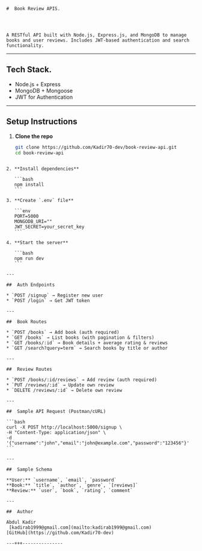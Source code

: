     #  Book Review APIS.                                                                                                                                                                                                                                                                                                                                                                                                                                                                                                                                                                                                                                                                                                                                                                                                                                                                                                                                                                                                                                                                 
                                                                                                                                                                                                                                                                                                                                                                                                                                                
                   
  
                                                                                  A RESTful API built with Node.js, Express.js, and MongoDB to manage books and user reviews. Includes JWT-based authentication and search functionality.

---
 
##  Tech Stack.   

- Node.js + Express
- MongoDB + Mongoose
- JWT for Authentication

---

##  Setup Instructions

1. **Clone the repo**
   ```bash
   git clone https://github.com/Kadir70-dev/book-review-api.git
   cd book-review-api
````

2. **Install dependencies**

   ```bash
   npm install
   ```

3. **Create `.env` file**

   ```env
   PORT=5000
   MONGODB_URI=""
   JWT_SECRET=your_secret_key
   ```

4. **Start the server**

   ```bash
   npm run dev
   ```

---

##  Auth Endpoints

* `POST /signup` → Register new user
* `POST /login` → Get JWT token

---

##  Book Routes

* `POST /books` → Add book (auth required)
* `GET /books` → List books (with pagination & filters)
* `GET /books/:id` → Book details + average rating & reviews
* `GET /search?query=term` → Search books by title or author

---

##  Review Routes

* `POST /books/:id/reviews` → Add review (auth required)
* `PUT /reviews/:id` → Update own review
* `DELETE /reviews/:id` → Delete own review

---

##  Sample API Request (Postman/cURL)

```bash
curl -X POST http://localhost:5000/signup \
-H "Content-Type: application/json" \
-d '{"username":"john","email":"john@example.com","password":"123456"}'
```

---

##  Sample Schema

**User:** `username`, `email`, `password`
**Book:** `title`, `author`, `genre`, `[reviews]`
**Review:** `user`, `book`, `rating`, `comment`

---

##  Author

Abdul Kadir
 [kadirab1999@gmail.com](mailto:kadirab1999@gmail.com)
[GitHub](https://github.com/Kadir70-dev)

---+++---------------
